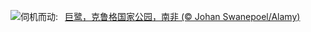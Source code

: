 ![](https://www.bing.com/th?id=OHR.GoliathHeron_ZH-CN2413747227_UHD.jpg&w=1000)伺机而动:&nbsp;&ensp;[巨鹭，克鲁格国家公园，南非 (© Johan Swanepoel/Alamy)](https://www.bing.com/th?id=OHR.GoliathHeron_ZH-CN2413747227_UHD.jpg)
<br><br/>

